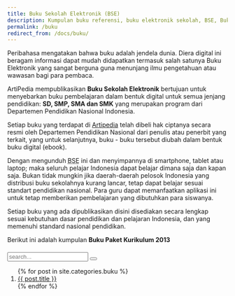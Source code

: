 ```yaml
---
title: Buku Sekolah Elektronik (BSE)
description: Kumpulan buku referensi, buku elektronik sekolah, BSE, Buku Guru, Buku Siswa, Buku Administrasi, dll yang sangat berguna guna menunjang ilmu pengetahuan atau wawasan bagi para pembaca.
permalink: /buku
redirect_from: /docs/buku/
---
```

<p></p><p></p>

Peribahasa mengatakan bahwa buku adalah jendela dunia. Diera digital ini beragam informasi dapat mudah didapatkan termasuk salah satunya Buku Elektronik yang sangat berguna guna menunjang ilmu pengetahuan atau wawasan bagi para pembaca.

ArtiPedia mempublikasikan **Buku Sekolah Elektronik** bertujuan untuk menyebarkan buku pembelajaran dalam bentuk digital untuk semua jenjang pendidikan: **SD, SMP, SMA dan SMK** yang merupakan program dari Departemen Pendidikan Nasional Indonesia.

Setiap buku yang terdapat di [Artipedia](https://artipedia.id "ArtiPedia") telah dibeli hak ciptanya secara resmi oleh Departemen Pendidikan Nasional dari penulis atau penerbit yang terkait, yang untuk selanjutnya, buku - buku tersebut diubah dalam bentuk buku digital (ebook).

Dengan mengunduh <acronym title="Buku Sekolah Elektronik">BSE</acronym> ini dan menyimpannya di smartphone, tablet atau laptop; maka seluruh pelajar Indonesia dapat belajar dimana saja dan kapan saja. Bukan tidak mungkin jika daerah-daerah pelosok Indonesia yang distribusi buku sekolahnya kurang lancar, tetap dapat belajar sesuai standart pendidikan nasional. Para guru dapat memanfaatkan aplikasi ini untuk tetap memberikan pembelajaran yang dibutuhkan para siswanya.

Setiap buku yang ada dipublikasikan disini disediakan secara lengkap sesuai kebutuhan dasar pendidikan dan pelajaran Indonesia, dan yang memenuhi standard nasional pendidikan.

Berikut ini adalah kumpulan **Buku Paket Kurikulum 2013**

<div id="search-container" style="margin-top:20px;0">
        <form id="search-input" role="search" method="get" action="{{ site.baseurl }}/search/">
        <input type="text" id="search-input" name="cari" placeholder="search..."/>
        <button type="submit" title="Submit your search query." class="searchbox__submit">
        <i class="fa fa-search" aria-hidden="true"></i>
</button></form>
              </div>
<ol class="arti">{% for post in site.categories.buku %}
<li class="{% if page.title == post.title %}current{% endif %}">
<a href="{{ post.url }}" title="{{ post.title }}">{{ post.title }}</a>
</li>
{% endfor %}
</ol>
